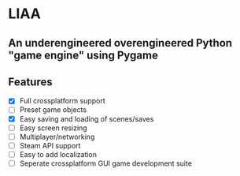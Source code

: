 # LIAA
## An underengineered overengineered Python "game engine" using Pygame

## Features
- [X] Full crossplatform support
- [ ] Preset game objects
- [X] Easy saving and loading of scenes/saves
- [ ] Easy screen resizing
- [ ] Multiplayer/networking
- [ ] Steam API support
- [ ] Easy to add localization
- [ ] Seperate crossplatform GUI game development suite